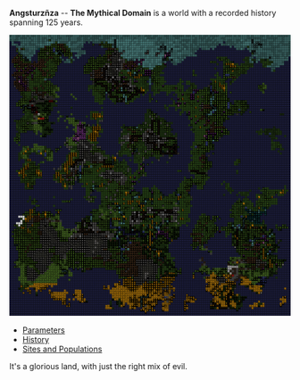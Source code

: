 **Angsturzñza** -- **The Mythical Domain** is a world with a recorded history spanning 125 years.

![It is like this](./world_map-region1-125--10081.png)

  * [Parameters](./region1-world_gen_param.txt)
  * [History](./region1-world_history.txt)
  * [Sites and Populations](./region1-world_sites_and_pops.txt)

It's a glorious land, with just the right mix of evil.
